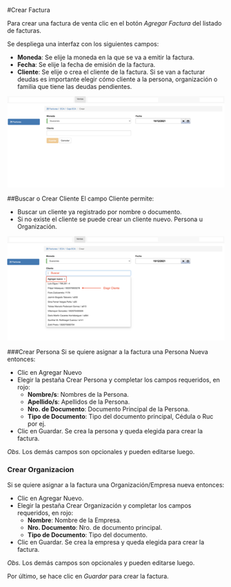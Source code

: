 #Crear Factura

Para crear una factura de venta clic en el botón *Agregar Factura* del listado
de facturas.

Se despliega una interfaz con los siguientes campos:

- **Moneda**: Se elije la moneda en la que se va a emitir la factura.
- **Fecha**: Se elije la fecha de emisión de la factura.
- **Cliente**: Se elije o crea el cliente de la factura. Si se van a facturar deudas es importante 
elegir cómo cliente a la persona, organización o familia que tiene las deudas pendientes.

![Buscar Factura](img/crear_factura.png)

##Buscar o Crear Cliente
El campo Cliente permite:

- Buscar un cliente ya registrado por nombre o documento.
- Si no existe el cliente se puede crear un cliente nuevo. Persona u Organización.

![Elegir Cliente](img/elegir_cliente.png)

###Crear Persona
Si se quiere asignar a la factura una Persona Nueva entonces:

- Clic en Agregar Nuevo
- Elegir la pestaña Crear Persona y completar los campos requeridos, en rojo:
  - **Nombre/s**: Nombres de la Persona.
  - **Apellido/s**: Apellidos de la Persona.
  - **Nro. de  Documento**: Documento Principal de la Persona.
  - **Tipo de Documento**: Tipo del documento principal, Cédula o Ruc por ej.
- Clic en Guardar. Se crea la persona y queda elegida para crear la factura.

*Obs.* Los demás campos son opcionales y pueden editarse luego. 
### Crear Organizacion
Si se quiere asignar a la factura una Organización/Empresa nueva entonces:

- Clic en Agregar Nuevo.
- Elegir la pestaña Crear Organización y completar los campos requeridos, en rojo:
    - **Nombre**: Nombre de la Empresa.
    - **Nro. Documento**: Nro. de documento principal.
    - **Tipo de Documento**: Tipo del documento.
- Clic en Guardar. Se crea la empresa y queda elegida para crear la factura.

*Obs.* Los demás campos son opcionales y pueden editarse luego.

Por último, se hace clic en *Guardar* para crear la factura.